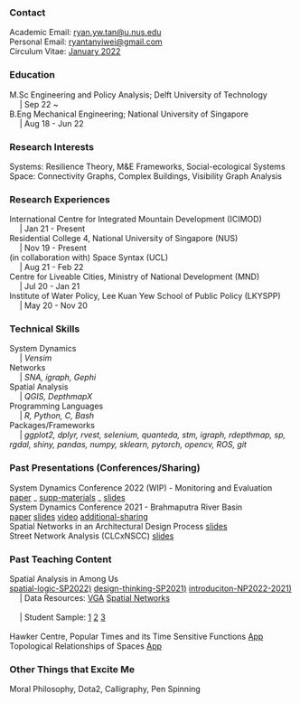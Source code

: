 ### Contact
Academic Email: ryan.yw.tan@u.nus.edu
<br>Personal Email: ryantanyiwei@gmail.com
<br>Circulum Vitae: [January 2022](https://github.com/RyanTanYiWei/ryantanyiwei.github.io/raw/main/content/Resume%20(Ryan%20Tan%20Yi%20Wei)_21-1.pdf)

### Education
M.Sc Engineering and Policy Analysis; Delft University of Technology<br>&emsp; | Sep 22 ~<br>
B.Eng Mechanical Engineering; National University of Singapore<br>&emsp; | Aug 18 - Jun 22<br>

### Research Interests
Systems: Resilience Theory, M&E Frameworks, Social-ecological Systems
Space: Connectivity Graphs, Complex Buildings, Visibility Graph Analysis

### Research Experiences
International Centre for Integrated Mountain Development (ICIMOD)<br>&emsp; | Jan 21 - Present<br>
Residential College 4, National University of Singapore (NUS)<br>&emsp; | Nov 19 - Present<br>
(in collaboration with) Space Syntax (UCL)<br>&emsp; | Aug 21 - Feb 22<br>
Centre for Liveable Cities, Ministry of National Development (MND)<br>&emsp; | Jul 20 - Jan 21<br>
Institute of Water Policy, Lee Kuan Yew School of Public Policy (LKYSPP)<br>&emsp; | May 20 - Nov 20<br>

### Technical Skills
System Dynamics<br>&emsp; | <i>Vensim</i><br>
Networks<br>&emsp; | <i>SNA, igraph, Gephi</i><br>
Spatial Analysis<br>&emsp; | <i>QGIS, DepthmapX</i><br>
Programming Languages<br>&emsp; | <i>R, Python, C, Bash</i><br>
Packages/Frameworks<br>&emsp; | <i>ggplot2, dplyr, rvest, selenium, quanteda, stm, igraph, rdepthmap, sp, rgdal, shiny, pandas, numpy, sklearn, pytorch, opencv, ROS, git</i><br>

### Past Presentations (Conferences/Sharing)
System Dynamics Conference 2022 (WIP) - Monitoring and Evaluation
<br>[paper](https://github.com/RyanTanYiWei/ryantanyiwei.github.io/raw/main/content/Presentations/ISDC22_abs.pdf) 
_ [supp-materials](https://github.com/RyanTanYiWei/ryantanyiwei.github.io/raw/main/content/Presentations/ISDC22_supp.pdf) 
_ [slides](https://github.com/RyanTanYiWei/ryantanyiwei.github.io/raw/main/content/Presentations/ISDC22_slides.pdf)
<br>System Dynamics Conference 2021 - Brahmaputra River Basin 
<br>[paper](https://github.com/RyanTanYiWei/ryantanyiwei.github.io/raw/main/content/Presentations/ISDC21_paper.pdf) 
[slides](https://github.com/RyanTanYiWei/ryantanyiwei.github.io/raw/main/content/Presentations/ISDC21_slides.pdf) 
[video](https://www.youtube.com/watch?v=AKvyyP2fV8U&ab_channel=RyanTanYiWei) 
[additional-sharing](https://www.facebook.com/watch/live/?ref=watch_permalink&v=670619080813173)
<br>Spatial Networks in an Architectural Design Process [slides](https://github.com/RyanTanYiWei/ryantanyiwei.github.io/raw/main/content/Teaching/spatial_networks_architectural.pdf)
<br>Street Network Analysis (CLCxNSCC) [slides](https://github.com/RyanTanYiWei/ryantanyiwei.github.io/raw/main/content/Presnetations/CLC-Network-Modelling.pdf)

### Past Teaching Content
Spatial Analysis in Among Us 
<br>[spatial-logic-SP2022)](https://github.com/RyanTanYiWei/ryantanyiwei.github.io/raw/main/content/AmongUs/SP22-SL.pdf) 
[design-thinking-SP2021)](https://github.com/RyanTanYiWei/ryantanyiwei.github.io/raw/main/content/AmongUs/SP21-DT.pdf) 
[introduciton-NP2022-2021)](https://github.com/RyanTanYiWei/ryantanyiwei.github.io/raw/main/content/AmongUs/NP21_20.pdf) 
<br>&emsp; | Data Resources: [VGA](https://github.com/RyanTanYiWei/AmongUsVGA) [Spatial Networks](https://github.com/RyanTanYiWei/AmongUsJGraph)<br>
<br>&emsp; | Student Sample: [1](https://github.com/RyanTanYiWei/ryantanyiwei.github.io/raw/main/content/AmongUs/student1.pdf) [2](https://github.com/RyanTanYiWei/ryantanyiwei.github.io/raw/main/content/AmongUs/student2.pdf) [3](https://github.com/RyanTanYiWei/ryantanyiwei.github.io/raw/main/content/AmongUs/student3.pdf)<br>
<br>Hawker Centre, Popular Times and its Time Sensitive Functions [App](https://rtyw.shinyapps.io/hawkerpopulartimes/)
<br>Topological Relationships of Spaces [App](https://appjgraph.herokuapp.com/)

### Other Things that Excite Me
Moral Philosophy, Dota2, Calligraphy, Pen Spinning
